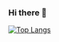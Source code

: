 ### Hi there 👋

[![Top Langs](https://github-readme-stats.vercel.app/api/top-langs/?username=MoonJisu&layout=compact)](https://github.com/anuraghazra/github-readme-stats)
<!--

<!--
**MoonJisu/MoonJisu** is a ✨ _special_ ✨ repository because its `README.md` (this file) appears on your GitHub profile.

Here are some ideas to get you started:

- 🔭 I’m currently working on ...
- 🌱 I’m currently learning ...
- 👯 I’m looking to collaborate on ...
- 🤔 I’m looking for help with ...
- 💬 Ask me about ...
- 📫 How to reach me: ...
- 😄 Pronouns: ...
- ⚡ Fun fact: ...
-->
